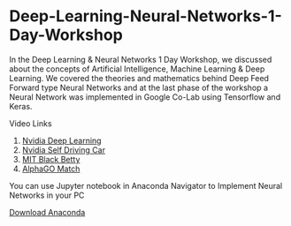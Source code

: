 # Deep-Learning-Neural-Networks-1-Day-Workshop
In the Deep Learning &amp; Neural Networks 1 Day Workshop, we discussed about the concepts of Artificial Intelligence, Machine Learning &amp; Deep Learning. We covered the theories and mathematics behind Deep Feed Forward type Neural Networks and at the last phase of the workshop a Neural Network was implemented in Google Co-Lab using Tensorflow and Keras.

Video Links

1. [Nvidia Deep Learning](https://www.youtube.com/watch?v=Dy0hJWltsyE) 
2. [Nvidia Self Driving Car](https://www.youtube.com/watch?v=fmVWLr0X1Sk) 
3. [MIT Black Betty](https://www.youtube.com/watch?v=fCLI6kxFFTE)
4. [AlphaGO Match]()

You can use Jupyter notebook in Anaconda Navigator to Implement Neural Networks in your PC

[Download Anaconda](https://www.anaconda.com/distribution/)

